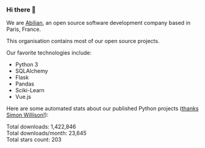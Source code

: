 ### Hi there 👋

We are [Abilian](https://abilian.com/), an open source software development company based in Paris, France.

This organisation contains most of our open source projects.

Our favorite technologies include:

- Python 3
- SQLAlchemy
- Flask
- Pandas
- Sciki-Learn
- Vue.js

Here are some automated stats about our published Python projects
([thanks Simon Willison!][sw-post]):

<!--marker-->
Total downloads: 1,422,846<br>
Total downloads/month: 23,645<br>
Total stars count: 203
<!--end-->

[sw-post]: https://simonwillison.net/2020/Jul/10/self-updating-profile-readme/